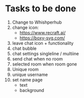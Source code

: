 # Tasks to be done
1. Change to Whishperhub
2. change icon: 
    - https://www.recraft.ai/
    - https://boxy-svg.com/
3. leave chat icon + functionality
4. chat bubble
5. chat settings singleline / multiine
6. send chat when no room
7. selected room when room gone
8. Unique room
9. unique username 
10. set name page
    - text
    - background
